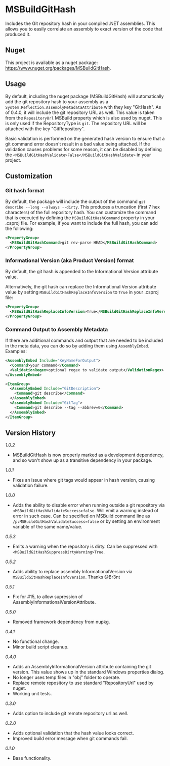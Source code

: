 # MSBuildGitHash
Includes the Git repository hash in your compiled .NET assemblies. 
This allows you to easily correlate an assembly to exact version of the code that produced it.

## Nuget

This project is available as a nuget package: https://www.nuget.org/packages/MSBuildGitHash.

## Usage
By default, including the nuget package (MSBuildGitHash) will automatically add the git repository hash to your assembly as a `System.Reflection.AssemblyMetadataAttribute` with they key "GitHash". As of 0.4.0, it will include the git repository URL as well. This value is taken from the `RepositoryUrl` MSBuild property which is also used by nuget. This is only used if the RepositoryType is `git`. The repository URL will be attached with the key "GitRepository". 

Basic validation is performed on the generated hash version to ensure that a git command error doesn't result in a bad value being attached. If the validation causes problems for some reason, it can be disabled by defining the `<MSBuildGitHashValidate>False</MSBuildGitHashValidate>` in your project.

## Customization

### Git hash format

By default, the package will include the output of the command `git describe --long --always --dirty`. This produces a truncation (first 7 hex characters) of the full repository hash. You can customize the command that is executed by defining the `MSBuildGitHashCommand` property in your .csproj file. For example, if you want to include the full hash, you can add the following:

```xml
<PropertyGroup>
  <MSBuildGitHashCommand>git rev-parse HEAD</MSBuildGitHashCommand>
</PropertyGroup>
```

### Informational Version (aka Product Version) format

By default, the git hash is appended to the Informational Version attribute value.

Alternatively, the git hash can replace the Informational Version attribute value by setting `MSBuildGitHashReplaceInfoVersion` to `True` in your .csproj file:

```xml
<PropertyGroup>
  <MSBuildGitHashReplaceInfoVersion>True</MSBuildGitHashReplaceInfoVersion>
</PropertyGroup>
```
### Command Output to Assembly Metadata

If there are additional commands and output that are needed to be included in the meta data, you can do so by adding them using `AssemblyEmbed`. Examples:

```xml
<AssemblyEmbed Include="KeyNameForOutput">
  <Command>your command</Command>
  <ValidationRegex>optional regex to validate output</ValidationRegex>
</AssemblyEmbed>
```

```xml
<ItemGroup>
  <AssemblyEmbed Include="GitDescription">
    <Command>git describe</Command>
  </AssemblyEmbed>
  <AssemblyEmbed Include="GitTag">
    <Command>git describe --tag --abbrev=0</Command>
  </AssemblyEmbed>
</ItemGroup>
```

## Version History
_1.0.2_
- MSBuildGitHash is now properly marked as a development dependency, and so won't show up as a transitive dependency in your package.

_1.0.1_
- Fixes an issue where git tags would appear in hash version, causing validation failure.

_1.0.0_
- Adds the ability to disable error when running outside a git repository via `<MSBuildGitHashValidateSuccess>false`. Will emit a warning instead of error in such case.
    Can be specified on MSBuild command line as `/p:MSBuildGitHashValidateSuccess=false` or by setting an environment variable of the same name/value.

_0.5.3_ 
- Emits a warning when the repository is dirty. Can be suppressed with `<MSBuildGitHashSuppressDirtyWarning>True`.

_0.5.2_ 
- Adds ability to replace assembly InformationalVersion via `MSBuildGitHashReplaceInfoVersion`. Thanks @Br3nt

_0.5.1_ 
- Fix for #15, to allow supression of AssemblyInformationalVersionAttribute.

_0.5.0_
- Removed framework dependency from nupkg.

_0.4.1_
- No functional change.
- Minor build script cleanup.

_0.4.0_
- Adds an AssemblyInformationalVersion attribute containing the git version. This value shows up in the standard Windows properties dialog.
- No longer uses temp files in "obj" folder to operate.
- Replace remote repository to use standard "RepositoryUrl" used by nuget.
- Working unit tests.

_0.3.0_
- Adds option to include git remote repository url as well.

_0.2.0_
- Adds optional validation that the hash value looks correct.
- Improved build error message when git commands fail.

_0.1.0_
- Base functionality.

